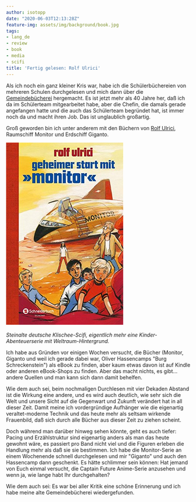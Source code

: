 ```yaml
---
author: isotopp
date: "2020-06-03T12:13:28Z"
feature-img: assets/img/background/book.jpg
tags:
- lang_de
- review
- book
- media
- scifi
title: 'Fertig gelesen: Rolf Ulrici'
---
```

Als ich noch ein ganz kleiner Kris war, habe ich die Schülerbüchereien von mehreren Schulen durchgelesen und mich dann über die [Gemeindebücherei](http://www.gemeindebuecherei-heikendorf.de/team.htm) hergemacht. Es ist jetzt mehr als 40 Jahre her, daß ich da im Schülerteam mitgearbeitet habe, aber die Chefin, die damals gerade angefangen hatte und die auch das Schülerteam begründet hat, ist immer noch da und macht ihren Job. Das ist unglaublich großartig.

Groß geworden bin ich unter anderem mit den Büchern von [Rolf Ulrici](https://de.wikipedia.org/wiki/Rolf_Ulrici#Raumschiff_Monitor), Raumschiff Monitor und Erdschiff Giganto.

![](/uploads/2020/06/ulrici-monitor.png)

*Steinalte deutsche Klischee-Scifi, eigentlich mehr eine Kinder-Abenteuerserie mit Weltraum-Hintergrund.*

Ich habe aus Gründen vor einigen Wochen versucht, die Bücher (Monitor, Giganto und weil ich gerade dabei war, Oliver Hassencamps "Burg Schreckenstein") als eBook zu finden, aber kaum etwas davon ist auf Kindle oder anderen eBook-Shops zu finden. Aber das macht nichts, es gibt… andere Quellen und man kann sich dann damit behelfen.

Wie dem auch sei, beim nochmaligen Durchlesen mit vier Dekaden Abstand ist die Wirkung eine andere, und es wird auch deutlich, wie sehr sich die Welt und unsere Sicht auf die Gegenwart und Zukunft verändert hat in all dieser Zeit. Damit meine ich vordergründige Aufhänger wie die eigenartig veraltet-moderne Technik und das heute mehr als seltsam wirkende Frauenbild, daß sich durch alle Bücher aus dieser Zeit zu ziehen scheint.

Doch während man darüber hinweg sehen könnte, geht es auch tiefer: Pacing und Erzählstruktur sind eigenartig anders als man das heute gewohnt wäre, es passiert pro Band nicht viel und die Figuren erleben die Handlung mehr als daß sie sie bestimmen. Ich habe die Monitor-Serie an einem Wochenende schnell durchgelesen und mir "Giganto" und auch den Hassencamp dann geschenkt. Es hätte schlimmer sein können: Hat jemand von Euch einmal versucht, die Captain Future Anime-Serie anzusehen und wenn ja, wie lange habt Ihr durchgehalten?

Wie dem auch sei: Es war bei aller Kritik eine schöne Erinnerung und ich habe meine alte Gemeindebücherei wiedergefunden.
